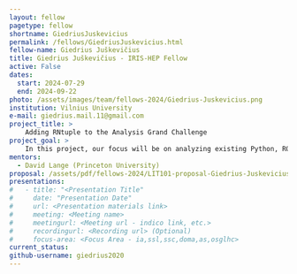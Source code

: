 ```yaml
---
layout: fellow
pagetype: fellow
shortname: GiedriusJuskevicius
permalink: /fellows/GiedriusJuskevicius.html
fellow-name: Giedrius Juškevičius
title: Giedrius Juškevičius - IRIS-HEP Fellow
active: False
dates:
  start: 2024-07-29
  end: 2024-09-22
photo: /assets/images/team/fellows-2024/Giedrius-Juskevicius.png
institution: Vilnius University
e-mail: giedrius.mail.11@gmail.com
project_title: >
    Adding RNtuple to the Analysis Grand Challenge
project_goal: >
    In this project, our focus will be on analyzing existing Python, ROOT, and C++ code within the Analysis Grand Challenge (AGC), Compact Muon Solenoid (CMS) repository. Our main goal is to transform TTree event data structures into RNTuple formats to enhance pipeline efficiency. By the project's conclusion, optimized pipeline components will be delivered to the AGC repository, complete with thorough documentation.
mentors:
  - David Lange (Princeton University)
proposal: /assets/pdf/fellows-2024/LIT101-proposal-Giedrius-Juskevicius.pdf
presentations:
#   - title: "<Presentation Title"
#     date: "Presentation Date"
#     url: <Presentation materials link>
#     meeting: <Meeting name>
#     meetingurl: <Meeting url - indico link, etc.>
#     recordingurl: <Recording url> (Optional)
#     focus-area: <Focus Area - ia,ssl,ssc,doma,as,osglhc>
current_status:
github-username: giedrius2020
---
```


